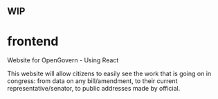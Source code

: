 ## WIP

# frontend
Website for OpenGovern - Using React

This website will allow citizens to easily see the work that is going on in congress: from data on any bill/amendment, to their
current representative/senator, to public addresses made by official.
